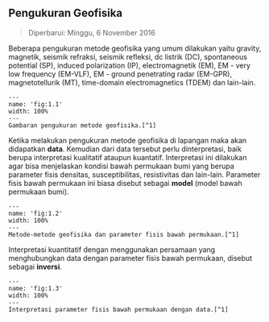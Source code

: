 ## Pengukuran Geofisika
> Diperbarui: Minggu, 6 November 2016 

Beberapa pengukuran metode geofisika yang umum dilakukan yaitu gravity, magnetik, seismik refraksi, seismik refleksi, dc listrik (DC), spontaneous potential (SP), induced polarization (IP), electromagnetik (EM), EM - very low frequency (EM-VLF), EM - ground penetrating radar (EM-GPR), magnetotellurik (MT), time-domain electromagnetics (TDEM) dan lain-lain.

```{figure} /figures/chap1/tutorials/surveys.png
---
name: 'fig:1.1'
width: 100%
---
Gambaran pengukuran metode geofisika.[^1]
```

Ketika melakukan pengukuran metode geofisika di lapangan maka akan didapatkan **data**. Kemudian dari data tersebut perlu dinterpretasi, baik berupa interpretasi kualitatif ataupun kuantatif. Interpretasi ini dilakukan agar bisa menjelaskan kondisi bawah permukaan bumi yang berupa parameter fisis densitas, susceptibilitas, resistivitas dan lain-lain. Parameter fisis bawah permukaan ini biasa disebut sebagai **model** (model bawah permukaan bumi).

```{figure} /figures/chap1/tutorials/techniques-targets.png
---
name: 'fig:1.2'
width: 100%
---
Metode-metode geofisika dan parameter fisis bawah permukaan.[^1]
```

Interpretasi kuantitatif dengan menggunakan persamaan yang menghubungkan data dengan parameter fisis bawah permukaan, disebut sebagai **inversi**.


```{figure} /figures/chap1/tutorials/interpretation.jpg
---
name: 'fig:1.3'
width: 100%
---
Interpretasi parameter fisis bawah permukaan dengan data.[^1]
```

[^1]: Inversion Concept: Introduction Geophysical Inversion. Website: https://gif.eos.ubc.ca/IAG
